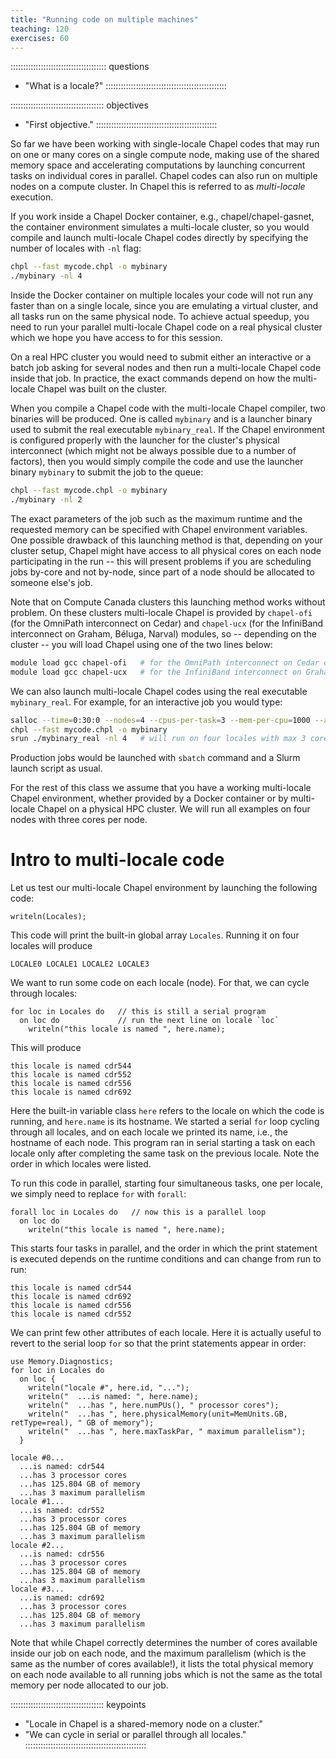 ```yaml
---
title: "Running code on multiple machines"
teaching: 120
exercises: 60
---
```


:::::::::::::::::::::::::::::::::::::: questions
- "What is a locale?"
::::::::::::::::::::::::::::::::::::::::::::::::

::::::::::::::::::::::::::::::::::::: objectives
- "First objective."
::::::::::::::::::::::::::::::::::::::::::::::::

So far we have been working with single-locale Chapel codes that may run on one or many cores on a single
compute node, making use of the shared memory space and accelerating computations by launching concurrent
tasks on individual cores in parallel. Chapel codes can also run on multiple nodes on a compute cluster.  In
Chapel this is referred to as *multi-locale* execution.

If you work inside a Chapel Docker container, e.g., chapel/chapel-gasnet, the container environment simulates
a multi-locale cluster, so you would compile and launch multi-locale Chapel codes directly by specifying the
number of locales with `-nl` flag:

```bash
chpl --fast mycode.chpl -o mybinary
./mybinary -nl 4
```

Inside the Docker container on multiple locales your code will not run any faster than on a single locale,
since you are emulating a virtual cluster, and all tasks run on the same physical node. To achieve actual
speedup, you need to run your parallel multi-locale Chapel code on a real physical cluster which we hope you
have access to for this session.

On a real HPC cluster you would need to submit either an interactive or a batch job asking for several nodes
and then run a multi-locale Chapel code inside that job. In practice, the exact commands depend on how the
multi-locale Chapel was built on the cluster.

When you compile a Chapel code with the multi-locale Chapel compiler, two binaries will be produced. One is
called `mybinary` and is a launcher binary used to submit the real executable `mybinary_real`. If the Chapel
environment is configured properly with the launcher for the cluster's physical interconnect (which might not
be always possible due to a number of factors), then you would simply compile the code and use the launcher
binary `mybinary` to submit the job to the queue:

```bash
chpl --fast mycode.chpl -o mybinary
./mybinary -nl 2
```

The exact parameters of the job such as the maximum runtime and the requested memory can be specified with
Chapel environment variables. One possible drawback of this launching method is that, depending on your
cluster setup, Chapel might have access to all physical cores on each node participating in the run -- this
will present problems if you are scheduling jobs by-core and not by-node, since part of a node should be
allocated to someone else's job.

Note that on Compute Canada clusters this launching method works without problem. On these clusters
multi-locale Chapel is provided by `chapel-ofi` (for the OmniPath interconnect on Cedar) and `chapel-ucx` (for
the InfiniBand interconnect on Graham, Béluga, Narval) modules, so -- depending on the cluster -- you will
load Chapel using one of the two lines below:

```bash
module load gcc chapel-ofi   # for the OmniPath interconnect on Cedar cluster
module load gcc chapel-ucx   # for the InfiniBand interconnect on Graham, Béluga, Narval clusters
```

<!-- We cannot configure the same single launcher for both. Therefore, we launch -->

We can also launch multi-locale Chapel codes using the real executable `mybinary_real`. For example, for an
interactive job you would type:

```bash
salloc --time=0:30:0 --nodes=4 --cpus-per-task=3 --mem-per-cpu=1000 --account=def-guest
chpl --fast mycode.chpl -o mybinary
srun ./mybinary_real -nl 4   # will run on four locales with max 3 cores per locale
```

Production jobs would be launched with `sbatch` command and a Slurm launch script as usual.

For the rest of this class we assume that you have a working multi-locale Chapel environment, whether provided
by a Docker container or by multi-locale Chapel on a physical HPC cluster. We will run all examples on four
nodes with three cores per node.

# Intro to multi-locale code

Let us test our multi-locale Chapel environment by launching the following code:

```chpl
writeln(Locales);
```

This code will print the built-in global array `Locales`. Running it on four
locales will produce

```output
LOCALE0 LOCALE1 LOCALE2 LOCALE3
```

We want to run some code on each locale (node). For that, we can cycle through locales:

```chpl
for loc in Locales do   // this is still a serial program
  on loc do             // run the next line on locale `loc`
    writeln("this locale is named ", here.name);
```

This will produce

```output
this locale is named cdr544
this locale is named cdr552
this locale is named cdr556
this locale is named cdr692
```

Here the built-in variable class `here` refers to the locale on which the code is running, and `here.name` is
its hostname. We started a serial `for` loop cycling through all locales, and on each locale we printed its
name, i.e., the hostname of each node. This program ran in serial starting a task on each locale only after
completing the same task on the previous locale. Note the order in which locales were listed.

To run this code in parallel, starting four simultaneous tasks, one per locale, we simply need to replace
`for` with `forall`:

```chpl
forall loc in Locales do   // now this is a parallel loop
  on loc do
    writeln("this locale is named ", here.name);
```

This starts four tasks in parallel, and the order in which the print statement is executed depends on the
runtime conditions and can change from run to run:

```output
this locale is named cdr544
this locale is named cdr692
this locale is named cdr556
this locale is named cdr552
```

We can print few other attributes of each locale. Here it is actually useful to revert to the serial loop
`for` so that the print statements appear in order:

```chpl
use Memory.Diagnostics;
for loc in Locales do
  on loc {
    writeln("locale #", here.id, "...");
    writeln("  ...is named: ", here.name);
    writeln("  ...has ", here.numPUs(), " processor cores");
    writeln("  ...has ", here.physicalMemory(unit=MemUnits.GB, retType=real), " GB of memory");
    writeln("  ...has ", here.maxTaskPar, " maximum parallelism");
  }
```

```output
locale #0...
  ...is named: cdr544
  ...has 3 processor cores
  ...has 125.804 GB of memory
  ...has 3 maximum parallelism
locale #1...
  ...is named: cdr552
  ...has 3 processor cores
  ...has 125.804 GB of memory
  ...has 3 maximum parallelism
locale #2...
  ...is named: cdr556
  ...has 3 processor cores
  ...has 125.804 GB of memory
  ...has 3 maximum parallelism
locale #3...
  ...is named: cdr692
  ...has 3 processor cores
  ...has 125.804 GB of memory
  ...has 3 maximum parallelism
```

Note that while Chapel correctly determines the number of cores available inside our job on each node, and the
maximum parallelism (which is the same as the number of cores available!), it lists the total physical memory
on each node available to all running jobs which is not the same as the total memory per node allocated to our
job.

::::::::::::::::::::::::::::::::::::: keypoints
- "Locale in Chapel is a shared-memory node on a cluster."
- "We can cycle in serial or parallel through all locales."
::::::::::::::::::::::::::::::::::::::::::::::::
